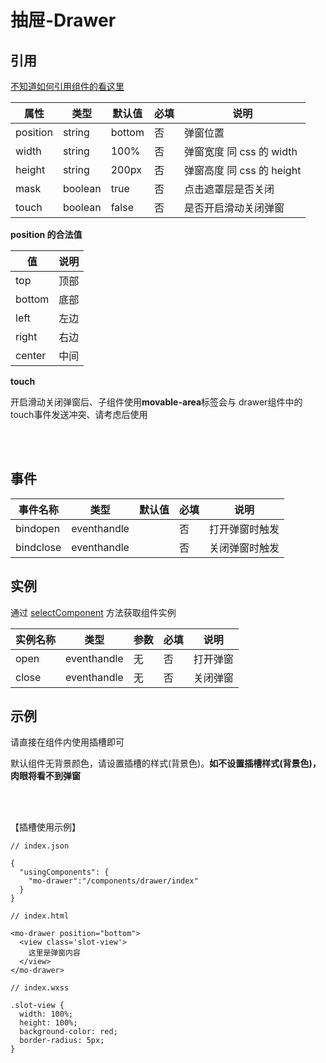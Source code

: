 # 抽屉-Drawer

## 引用
[不知道如何引用组件的看这里](../README.md)


属性   | 类型   | 默认值 | 必填| 说明
---    | ---   | ---    | --- | ---
position  | string  | bottom  | 否 | 弹窗位置
width   | string | 100% | 否    | 弹窗宽度 同 css 的 width
height   | string | 200px | 否    | 弹窗高度 同 css 的 height
mask      | boolean | true    | 否 | 点击遮罩层是否关闭
touch     | boolean | false   | 否 | 是否开启滑动关闭弹窗

**position 的合法值**

值   |  说明
---  | ---
top  | 顶部
bottom | 底部
left | 左边
right | 右边
center | 中间

**touch**

开启滑动关闭弹窗后、子组件使用**movable-area**标签会与 drawer组件中的touch事件发送冲突、请考虑后使用

<br>
<br>

## 事件
事件名称     | 类型         | 默认值 |  必填 | 说明
---         | ---          |---    | ---  |---
bindopen  | eventhandle  |     | 否   | 打开弹窗时触发
bindclose  | eventhandle  |     | 否   | 关闭弹窗时触发


## 实例

通过 [selectComponent](https://developers.weixin.qq.com/miniprogram/dev/framework/custom-component/events.html) 方法获取组件实例

实例名称   | 类型  | 参数  | 必填 | 说明
---       | ---   | ---     | ---  | ---
open      | eventhandle | 无 | 否  | 打开弹窗
close     | eventhandle | 无 | 否  | 关闭弹窗

## 示例

请直接在组件内使用插槽即可

默认组件无背景颜色，请设置插槽的样式(背景色)。**如不设置插槽样式(背景色)，肉眼将看不到弹窗**

<br>
<br>

【插槽使用示例】
```
// index.json

{
  "usingComponents": {
    "mo-drawer":"/components/drawer/index"
  }
}
```
```
// index.html

<mo-drawer position="bottom">
  <view class='slot-view'>
    这里是弹窗内容
  </view> 
</mo-drawer>
```

```
// index.wxss

.slot-view {
  width: 100%;
  height: 100%;
  background-color: red;
  border-radius: 5px;
}
```


